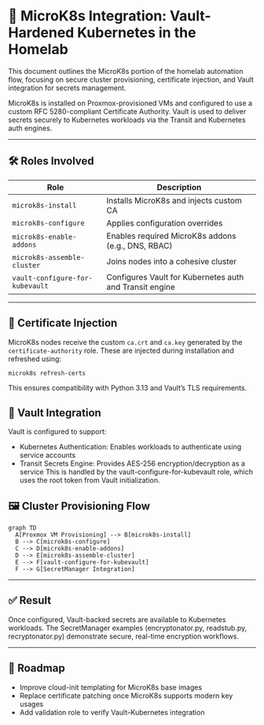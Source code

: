 # 🧬 MicroK8s Integration: Vault-Hardened Kubernetes in the Homelab

This document outlines the MicroK8s portion of the homelab automation flow, focusing on secure cluster provisioning, certificate injection, and Vault integration for secrets management.

MicroK8s is installed on Proxmox-provisioned VMs and configured to use a custom RFC 5280-compliant Certificate Authority. Vault is used to deliver secrets securely to Kubernetes workloads via the Transit and Kubernetes auth engines.

---

## 🛠️ Roles Involved

| Role                         | Description                                           |
|------------------------------|-------------------------------------------------------|
| `microk8s-install`           | Installs MicroK8s and injects custom CA              |
| `microk8s-configure`         | Applies configuration overrides                      |
| `microk8s-enable-addons`     | Enables required MicroK8s addons (e.g., DNS, RBAC)   |
| `microk8s-assemble-cluster`  | Joins nodes into a cohesive cluster                  |
| `vault-configure-for-kubevault` | Configures Vault for Kubernetes auth and Transit engine |

---

## 🔐 Certificate Injection

MicroK8s nodes receive the custom `ca.crt` and `ca.key` generated by the `certificate-authority` role. These are injected during installation and refreshed using:

```bash
microk8s refresh-certs
```

This ensures compatibility with Python 3.13 and Vault’s TLS requirements.

## 🔗 Vault Integration
Vault is configured to support:
- Kubernetes Authentication: Enables workloads to authenticate using service accounts
- Transit Secrets Engine: Provides AES-256 encryption/decryption as a service
This is handled by the vault-configure-for-kubevault role, which uses the root token from Vault initialization.

## 🖼️ Cluster Provisioning Flow
```mermaid
graph TD
  A[Proxmox VM Provisioning] --> B[microk8s-install]
  B --> C[microk8s-configure]
  C --> D[microk8s-enable-addons]
  D --> E[microk8s-assemble-cluster]
  E --> F[vault-configure-for-kubevault]
  F --> G[SecretManager Integration]
```
---

## ✅ Result

Once configured, Vault-backed secrets are available to Kubernetes workloads. The SecretManager examples (encryptonator.py, readstub.py, recryptonator.py) demonstrate secure, real-time encryption workflows.

---

## 🔭 Roadmap
- Improve cloud-init templating for MicroK8s base images
- Replace certificate patching once MicroK8s supports modern key usages
- Add validation role to verify Vault–Kubernetes integration
